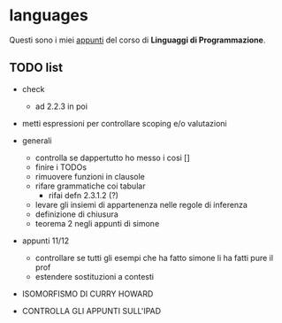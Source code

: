 # languages

Questi sono i miei [appunti](<https://raw.githubusercontent.com/ph-notes/languages/main/src/Linguaggi di Programmazione.pdf>) del corso di **Linguaggi di Programmazione**.

## TODO list

- check
    - ad 2.2.3 in poi

- metti espressioni per controllare scoping e/o valutazioni

- generali
    - controlla se dappertutto ho messo i cosi []
    - finire i TODOs
    - rimuovere funzioni in clausole
    - rifare grammatiche coi tabular
        - rifai defn 2.3.1.2 (?)
    - levare gli insiemi di appartenenza nelle regole di inferenza
    - definizione di chiusura
    - teorema 2 negli appunti di simone

- appunti 11/12
    - controllare se tutti gli esempi che ha fatto simone li ha fatti pure il prof
    - estendere sostituzioni a contesti

- ISOMORFISMO DI CURRY HOWARD

- CONTROLLA GLI APPUNTI SULL'IPAD

